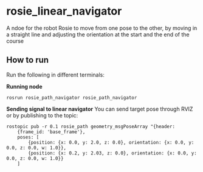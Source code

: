# rosie_linear_navigator
A ndoe for the robot Rosie to move from one pose to the other, 
by moving in a straight line and adjusting the orientation
at the start and the end of the course

## How to run
Run the following in different terminals:

**Running node**
```
rosrun rosie_path_navigator rosie_path_navigator
```

**Sending signal to linear navigator**
You can send target pose through RVIZ or by publishing to the topic:
```
rostopic pub -r 0.1 rosie_path geometry_msgPoseArray "{header: 
	{frame_id: 'base_frame'},
	poses: [
		{position: {x: 0.0, y: 2.0, z: 0.0}, orientation: {x: 0.0, y: 0.0, z: 0.0, w: 1.0}},
		{position: {x: 0.2, y: 2.03, z: 0.0}, orientation: {x: 0.0, y: 0.0, z: 0.0, w: 1.0}}
	]
```
